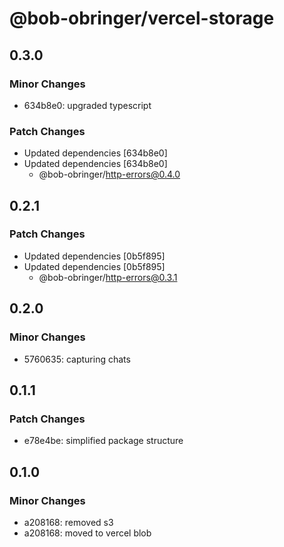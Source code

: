 # @bob-obringer/vercel-storage

## 0.3.0

### Minor Changes

- 634b8e0: upgraded typescript

### Patch Changes

- Updated dependencies [634b8e0]
- Updated dependencies [634b8e0]
  - @bob-obringer/http-errors@0.4.0

## 0.2.1

### Patch Changes

- Updated dependencies [0b5f895]
- Updated dependencies [0b5f895]
  - @bob-obringer/http-errors@0.3.1

## 0.2.0

### Minor Changes

- 5760635: capturing chats

## 0.1.1

### Patch Changes

- e78e4be: simplified package structure

## 0.1.0

### Minor Changes

- a208168: removed s3
- a208168: moved to vercel blob
